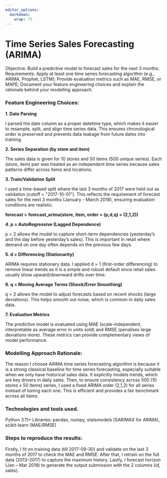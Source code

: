 ```yaml
---
editor_options: 
  markdown: 
    wrap: 72
---
```


# Time Series Sales Forecasting (ARIMA)

Objective: Build a predictive model to forecast sales for the next 3
months. Requirements: Apply at least one time series forecasting
algorithm (e.g., ARIMA, Prophet, LSTM); Provide evaluation metrics such
as MAE, RMSE, or MAPE; Document your feature engineering choices and
explain the rationale behind your modelling approach.

### Feature Engineering Choices:

**1. Date Parsing**

I parsed the date column as a proper datetime type, which makes it
easier to resample, split, and align time series data. This ensures
chronological order is preserved and prevents data leakage from future
dates into training.

**2. Series Separation (by store and item)**

The sales data is given for 10 stores and 50 items (500 unique series).
Each (store, item) pair was treated as an independent time series
because sales patterns differ across items and locations.

**3. Train/Validation Split**

I used a time-based split where the last 3 months of 2017 were held out
as validation (cutoff = "2017-10-01"). This reflects the requirement of
forecast sales for the next 3 months (January - March 2018), ensuring
evaluation conditions are realistic.

**forecast = forecast_arima(store, item, order = (p,d,q) = (2,1,2))**

**4. p = AutoRegressive (Lagged Dependence)**

p = 2 allows the model to capture short-term dependencies (yesterday’s
and the day before yesterday’s sales). This is important in retail where
demand on one day often depends on the previous few days.

**5. d = Differencing (Stationarity)**

ARIMA requires stationary data. I applied d = 1 (first-order
differencing) to remove linear trends as it is a simple and robust
default since retail sales usually show upward/downward drifts over
time.

**6. q = Moving Average Terms (Shock/Error Smoothing)**

q = 2 allows the model to adjust forecasts based on recent shocks (large
deviations). This helps smooth out noise, which is common in daily sales
data.

**7. Evaluation Metrics**

The predictive model is evaluated using MAE (scale-independent,
interpretable as average error in units sold) and RMSE (penalises large
deviations more). These metrics can provide complementary views of model
performance.

### Modelling Approach Rationale:

The reason I choose ARIMA time series forecasting algorithm is because
it is a strong classical baseline for time series forecasting,
especially suitable when we only have historical sales data. It
explicitly models trends, which are key drivers in daily sales. Then, to
ensure consistency across 500 (10 stores x 50 items) series, I used a
fixed ARIMA order (2,1,2) for all series instead of tuning each one.
This is efficient and provides a fair benchmark across all items.

### Technologies and tools used.

Python 3.11+ Libraries: pandas, numpy, statsmodels (SARIMAX for ARIMA),
scikit-learn (MAE/RMSE)

### Steps to reproduce the results:

Firstly, I fit on training data (till 2017-09-30) and validate on the
last 3 months of 2017 to check the MAE and RMSE. After that, I retrain
on the full data (2013–2017) to capture the maximum history. Lastly, I
forecast horizon (Jan – Mar 2018) to generate the output submission with
the 2 columns (id, sales).
